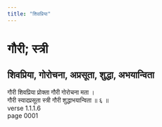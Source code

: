 ```yaml
---
title: "शिवप्रिया"
---
```


# गौरी; स्त्री
## शिवप्रिया, गोरोचना, अप्रसूता, शुद्धा, अभयान्विता
गौरी शिवप्रिया प्रोक्ता गौरी गोरोचना मता ।<br />गौरी स्यादप्रसूता स्त्री गौरी शुद्धाभयान्विता ॥ ६ ॥<br />verse 1.1.1.6<br />page 0001


